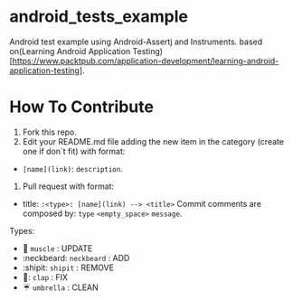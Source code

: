 # android_tests_example

Android test example using Android-Assertj and Instruments. based on(Learning Android Application Testing)[https://www.packtpub.com/application-development/learning-android-application-testing].

# How To Contribute
1. Fork this repo.
1. Edit your README.md file adding the new item in the category (create one if don´t fit) with format:
* `[name](link)`: `description`.
1. Pull request with format:
* title: `:<type>: [name](link) --> <title>` Commit comments are composed by: `type` `<empty_space>` `message`.

Types:
- :muscle: `muscle` : UPDATE
- :neckbeard: `neckbeard` : ADD
- :shipit: `shipit` : REMOVE
- :clap:: `clap` : FIX
- :umbrella: `umbrella` : CLEAN